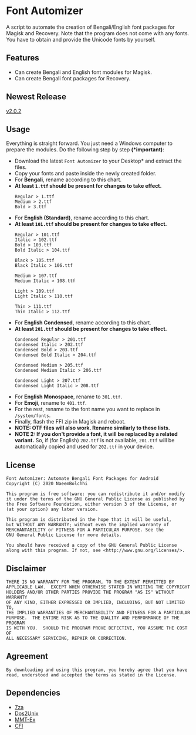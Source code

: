 # Font Automizer
A script to automate the creation of Bengali/English font packages for Magisk and Recovery.
Note that the program does not come with any fonts. You have to obtain and provide the Unicode fonts by yourself.

## Features
* Can create Bengali and English font modules for Magisk.
* Can create Bengali font packages for Recovery.

## Newest Release
[v2.0.2](https://github.com/NaeemBolchhi/FontAutomizer/releases)

## Usage
Everything is straight forward. You just need a Windows computer to prepare the modules.
Do the following step by step __(*important)__:
- Download the latest ``Font Automizer`` to your Desktop* and extract the files.
- Copy your fonts and paste inside the newly created folder.
- For __Bengali__, rename according to this chart.
- __At least ``1.ttf`` should be present for changes to take effect.__
  ```
  Regular > 1.ttf
  Medium > 2.ttf
  Bold > 3.ttf
  ```
- For __English (Standard)__, rename according to this chart.
- __At least ``101.ttf`` should be present for changes to take effect.__
  ```
  Regular > 101.ttf
  Italic > 102.ttf
  Bold > 103.ttf
  Bold Italic > 104.ttf

  Black > 105.ttf
  Black Italic > 106.ttf

  Medium > 107.ttf
  Medium Italic > 108.ttf

  Light > 109.ttf
  Light Italic > 110.ttf

  Thin > 111.ttf
  Thin Italic > 112.ttf
  ```
- For __English Condensed__, rename according to this chart.
- __At least ``201.ttf`` should be present for changes to take effect.__
  ```
  Condensed Regular > 201.ttf
  Condensed Italic > 202.ttf
  Condensed Bold > 203.ttf
  Condensed Bold Italic > 204.ttf

  Condensed Medium > 205.ttf
  Condensed Medium Italic > 206.ttf

  Condensed Light > 207.ttf
  Condensed Light Italic > 208.ttf
  ```
- For __English Monospace__, rename to ``301.ttf``.
- For __Emoji__, rename to ``401.ttf``.
- For the rest, rename to the font name you want to replace in ```/system/fonts```.
- Finally, flash the FFI zip in Magisk and reboot.
- __NOTE: OTF files will also work. Rename similarly to these lists.__
- __NOTE 2: If you don't provide a font, it will be replaced by a related variant.__ So, if (for English) ``202.ttf`` is not available, ``201.ttf`` will be automatically copied and used for ``202.ttf`` in your device.

## License

    Font Automizer: Automate Bengali Font Packages for Android
    Copyright (C) 2020 NaeemBolchhi

    This program is free software: you can redistribute it and/or modify
    it under the terms of the GNU General Public License as published by
    the Free Software Foundation, either version 3 of the License, or
    (at your option) any later version.

    This program is distributed in the hope that it will be useful,
    but WITHOUT ANY WARRANTY; without even the implied warranty of
    MERCHANTABILITY or FITNESS FOR A PARTICULAR PURPOSE. See the
    GNU General Public License for more details.

    You should have received a copy of the GNU General Public License
    along with this program. If not, see <http://www.gnu.org/licenses/>.

## Disclaimer

    THERE IS NO WARRANTY FOR THE PROGRAM, TO THE EXTENT PERMITTED BY
    APPLICABLE LAW.  EXCEPT WHEN OTHERWISE STATED IN WRITING THE COPYRIGHT
    HOLDERS AND/OR OTHER PARTIES PROVIDE THE PROGRAM "AS IS" WITHOUT WARRANTY
    OF ANY KIND, EITHER EXPRESSED OR IMPLIED, INCLUDING, BUT NOT LIMITED TO,
    THE IMPLIED WARRANTIES OF MERCHANTABILITY AND FITNESS FOR A PARTICULAR
    PURPOSE.  THE ENTIRE RISK AS TO THE QUALITY AND PERFORMANCE OF THE PROGRAM
    IS WITH YOU.  SHOULD THE PROGRAM PROVE DEFECTIVE, YOU ASSUME THE COST OF
    ALL NECESSARY SERVICING, REPAIR OR CORRECTION.
    
## Agreement

    By downloading and using this program, you hereby agree that you have
    read, understood and accepted the terms as stated in the License.

## Dependencies
- [7za](https://www.7-zip.org/download.html)
- [Dos2Unix](https://sourceforge.net/projects/dos2unix/)
- [MMT-Ex](https://github.com/Zackptg5/MMT-Extended)
- [CFI](https://github.com/nongthaihoang/custom_font_installer)
